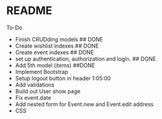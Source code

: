 # README

To-Do

- Finish CRUDding models ## DONE
- Create wishlist indexes ## DONE
- Create event indexes ## DONE
- set up authentication, authorization and login. ## DONE
- Add 5th model (items) ##DONE
- Implement Bootstrap
- Setup logout button in header 1:05:00
- Add validations
- Build out User show page
- Fix event.date
- Add nested form for Event.new and Event.edit address
- CSS
